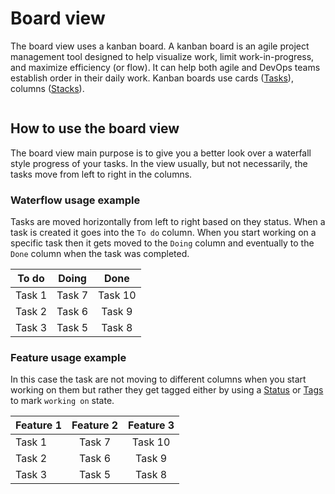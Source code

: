 # Board view

The board view uses a kanban board. A kanban board is an agile project management tool designed to help visualize work, limit work-in-progress, and maximize efficiency (or flow). It can help both agile and DevOps teams establish order in their daily work. Kanban boards use cards ([Tasks](./task.md)), columns ([Stacks](./stack.md)).

<img :src="$withBase('/assets/img/projects/board-view.png')">

## How to use the board view

The board view main purpose is to give you a better look over a waterfall style progress of your tasks. In the view usually, but not necessarily, the tasks move from left to right in the columns.

### Waterflow usage example

Tasks are moved horizontally from left to right based on they status. When a task is created it goes into the `To do` column. When you start working on a specific task then it gets moved to the `Doing` column and eventually to the `Done` column when the task was completed.

| To do | Doing | Done
| --- | :---: | :---: | 
| Task 1 | Task 7 | Task 10
| Task 2 | Task 6 | Task 9
| Task 3 | Task 5 | Task 8

### Feature usage example

In this case the task are not moving to different columns when you start working on them but rather they get tagged either by using a [Status](./statuses.md) or [Tags](./tags.md) to mark `working on` state.

| Feature 1 | Feature 2 | Feature 3
| --- | :---: | :---: | 
| Task 1 | Task 7 | Task 10
| Task 2 | Task 6 | Task 9
| Task 3 | Task 5 | Task 8